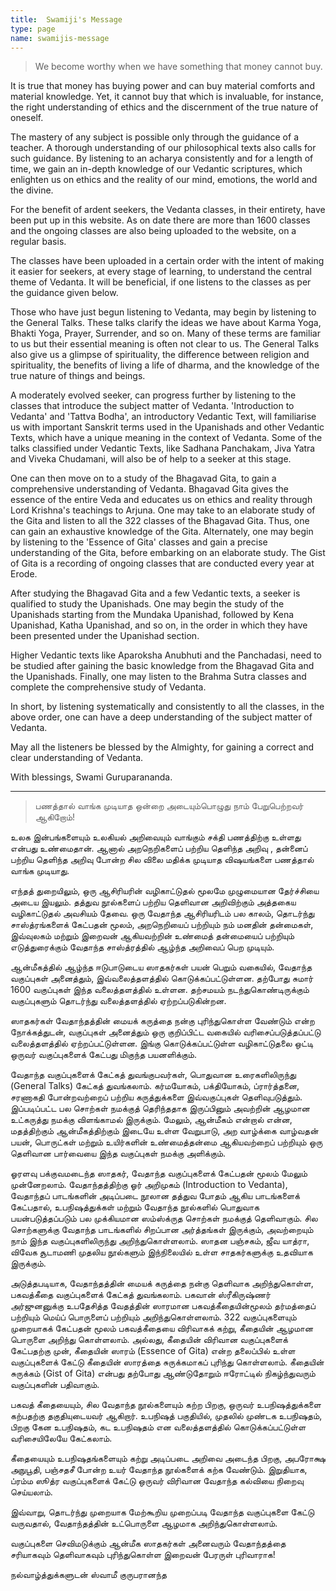 ```yaml
---
title:  Swamiji's Message
type: page
name: swamijis-message
---
```


> We become worthy when we have something that money cannot buy.

It is true that money has buying power and can buy material comforts and material knowledge. Yet, it cannot buy that which is invaluable, for instance, the right understanding of ethics and the discernment of the true nature of oneself.

The mastery of any subject is possible only through the guidance of a teacher. A thorough understanding of our philosophical texts also calls for such guidance. By listening to an acharya consistently and for a length of time, we gain an in-depth knowledge of our Vedantic scriptures, which enlighten us on ethics and the reality of our mind, emotions, the world and the divine.

For the benefit of ardent seekers, the Vedanta classes, in their entirety, have been put up in this website. As on date there are more than 1600 classes and the ongoing classes are also being uploaded to the website, on a regular basis.

The classes have been uploaded in a certain order with the intent of making it easier for seekers, at every stage of learning, to understand the central theme of Vedanta. It will be beneficial, if one listens to the classes as per the guidance given below.

Those who have just begun listening to Vedanta, may begin by listening to the General Talks. These talks clarify the ideas we have about Karma Yoga, Bhakti Yoga, Prayer, Surrender, and so on. Many of these terms are familiar to us but their essential meaning is often not clear to us. The General Talks also give us a glimpse of spirituality, the difference between religion and spirituality, the benefits of living a life of dharma, and the knowledge of the true nature of things and beings.

A moderately evolved seeker, can progress further by listening to the classes that introduce the subject matter of Vedanta. 'Introduction to Vedanta' and 'Tattva Bodha', an introductory Vedantic Text, will familiarise us with important Sanskrit terms used in the Upanishads and other Vedantic Texts, which have a unique meaning in the context of Vedanta. Some of the talks classified under Vedantic Texts, like Sadhana Panchakam, Jiva Yatra and Viveka Chudamani, will also be of help to a seeker at this stage.

One can then move on to a study of the Bhagavad Gita, to gain a comprehensive understanding of Vedanta. Bhagavad Gita gives the essence of the entire Veda and educates us on ethics and reality through Lord Krishna's teachings to Arjuna. One may take to an elaborate study of the Gita and listen to all the 322 classes of the Bhagavad Gita. Thus, one can gain an exhaustive knowledge of the Gita. Alternately, one may begin by listening to the 'Essence of Gita' classes and gain a precise understanding of the Gita, before embarking on an elaborate study. The Gist of Gita is a recording of ongoing classes that are conducted every year at Erode.

After studying the Bhagavad Gita and a few Vedantic texts, a seeker is qualified to study the Upanishads. One may begin the study of the Upanishads starting from the Mundaka Upanishad, followed by Kena Upanishad, Katha Upanishad, and so on, in the order in which they have been presented under the Upanishad section.

Higher Vedantic texts like Aparoksha Anubhuti and the Panchadasi, need to be studied after gaining the basic knowledge from the Bhagavad Gita and the Upanishads. Finally, one may listen to the Brahma Sutra classes and complete the comprehensive study of Vedanta.

In short, by listening systematically and consistently to all the classes, in the above order, one can have a deep understanding of the subject matter of Vedanta.

May all the listeners be blessed by the Almighty, for gaining a correct and clear understanding of Vedanta.

With blessings,
Swami Guruparananda.

* * * * * * * * * * * *

> பணத்தால் வாங்க முடியாத ஒன்றை அடையும்பொழுது நாம் பேறுபெற்றவர் ஆகிறோம்!

உலக இன்பங்களையும் உலகியல் அறிவையும் வாங்கும் சக்தி பணத்திற்கு உள்ளது என்பது உண்மைதான். ஆனால் அறநெறிகளைப் பற்றிய தெளிந்த அறிவு , தன்னைப் பற்றிய தெளிந்த அறிவு போன்ற சில விலை மதிக்க முடியாத விஷயங்களை பணத்தால் வாங்க முடியாது.

எந்தத் துறையிலும், ஒரு ஆசிரியரின் வழிகாட்டுதல் மூலமே முழுமையான தேர்ச்சியை அடைய இயலும். தத்துவ நூல்களைப் பற்றிய  தெளிவான  அறிவிற்கும் அத்தகைய வழிகாட்டுதல் அவசியம் தேவை.  ஒரு வேதாந்த ஆசிரியரிடம் பல காலம், தொடர்ந்து சாஸ்த்ரங்களைக் கேட்பதன்  மூலம், அறநெறியைப் பற்றியும்  நம் மனதின் தன்மைகள், இவ்வுலகம் மற்றும் இறைவன் ஆகியவற்றின் உண்மைத் தன்மையைப் பற்றியும் எடுத்துரைக்கும் வேதாந்த சாஸ்த்ரத்தில் ஆழ்ந்த அறிவைப் பெற முடியும்.

ஆன்மீகத்தில் ஆழ்ந்த ஈடுபாடுடைய ஸாதகர்கள் பயன் பெறும் வகையில், வேதாந்த வகுப்புகள் அனைத்தும், இவ்வலைத்தளத்தில் கொடுக்கப்பட்டுள்ளன. தற்போது சுமார் 1600 வகுப்புகள் இந்த வலைத்தளத்தில் உள்ளன. தற்சமயம் நடந்துகொண்டிருக்கும் வகுப்புகளும் தொடர்ந்து வலைத்தளத்தில் ஏற்றப்படுகின்றன.

ஸாதகர்கள் வேதாந்தத்தின் மையக் கருத்தை நன்கு புரிந்துகொள்ள வேண்டும் என்ற நோக்கத்துடன், வகுப்புகள் அனைத்தும் ஒரு குறிப்பிட்ட வகையில் வரிசைப்படுத்தப்பட்டு வலைத்தளத்தில் ஏற்றப்பட்டுள்ளன. இங்கு கொடுக்கப்பட்டுள்ள வழிகாட்டுதலை ஒட்டி ஒருவர் வகுப்புகளைக் கேட்பது மிகுந்த பயனளிக்கும்.

வேதாந்த வகுப்புகளைக் கேட்கத் துவங்குபவர்கள், பொதுவான உரைகளிலிருந்து (General Talks) கேட்கத் துவங்கலாம். கர்மயோகம், பக்தியோகம்,  ப்ரார்த்தனை, சரணாகதி போன்றவற்றைப் பற்றிய கருத்துக்களை  இவ்வகுப்புகள் தெளிவுபடுத்தும்.  இப்படிப்பட்ட பல சொற்கள் நமக்குத் தெரிந்ததாக இருப்பினும் அவற்றின் ஆழமான உட்கருத்து நமக்கு விளங்காமல் இருக்கும். மேலும், ஆன்மீகம் என்றால் என்ன, மதத்திற்கும் ஆன்மீகத்திற்கும் இடையே உள்ள வேறுபாடு, அற வாழ்க்கை வாழ்வதன் பயன், பொருட்கள் மற்றும் உயிர்களின் உண்மைத்தன்மை ஆகியவற்றைப் பற்றியும் ஒரு தெளிவான பார்வையை இந்த வகுப்புகள் நமக்கு அளிக்கும்.

ஓரளவு பக்குவமடைந்த ஸாதகர், வேதாந்த வகுப்புகளைக் கேட்பதன் மூலம் மேலும் முன்னேறலாம். வேதாந்தத்திற்கு ஓர் அறிமுகம் (Introduction to Vedanta), வேதாந்தப் பாடங்களின் அடிப்படை நூலான தத்துவ போதம் ஆகிய பாடங்களைக் கேட்பதால், உபநிஷத்துக்கள் மற்றும் வேதாந்த நூல்களில் பொதுவாக பயன்படுத்தப்படும் பல முக்கியமான ஸம்ஸ்க்ருத சொற்கள் நமக்குத்  தெளிவாகும். சில சொற்களுக்கு வேதாந்த பாடங்களில் சிறப்பான அர்த்தங்கள் இருக்கும், அவற்றையும் நாம் இந்த வகுப்புகளிலிருந்து அறிந்துகொள்ளலாம்.  ஸாதன பஞ்சகம், ஜீவ யாத்ரா, விவேக சூடாமணி முதலிய நூல்களும் இந்நிலையில் உள்ள  சாதகர்களுக்கு உதவியாக இருக்கும்.

அடுத்தபடியாக, வேதாந்தத்தின் மையக் கருத்தை நன்கு தெளிவாக அறிந்துகொள்ள, பகவத்கீதை வகுப்புகளைக் கேட்கத் துவங்கலாம். பகவான் ஸ்ரீகிருஷ்ணர் அர்ஜுனனுக்கு உபதேசித்த வேதத்தின் ஸாரமான பகவத்கீதையின்மூலம் தர்மத்தைப் பற்றியும் மெய்ப் பொருளைப் பற்றியும் அறிந்துகொள்ளலாம். 322  வகுப்புகளையும் முறையாகக் கேட்பதன் மூலம் பகவத்கீதையை விரிவாகக் கற்று, கீதையின் ஆழமான பொருளை அறிந்து கொள்ளலாம்.  அல்லது, கீதையின் விரிவான வகுப்புகளைக் கேட்பதற்கு முன், கீதையின் ஸாரம்  (Essence of Gita) என்ற தலைப்பில் உள்ள வகுப்புகளைக் கேட்டு கீதையின் ஸாரத்தை சுருக்கமாகப் புரிந்து கொள்ளலாம். கீதையின் சுருக்கம் (Gist of Gita) என்பது தற்போது ஆண்டுதோறும் ஈரோட்டில் நிகழ்ந்துவரும் வகுப்புகளின்  பதிவாகும்.

பகவத் கீதையையும், சில வேதாந்த நூல்களையும்  கற்ற பிறகு, ஒருவர் உபநிஷத்துக்களை கற்பதற்கு தகுதியுடையவர் ஆகிறார். உபநிஷத் பகுதியில், முதலில் முண்டக உபநிஷதம், பிறகு கேன உபநிஷதம், கட உபநிஷதம் என வலைத்தளத்தில் கொடுக்கப்பட்டுள்ள வரிசையிலேயே கேட்கலாம்.

கீதையையும் உபநிஷதங்களையும் கற்று அடிப்படை அறிவை அடைந்த பிறகு, அபரோக்ஷ அநுபூதி, பஞ்சதசீ போன்ற உயர் வேதாந்த நூல்களைக் கற்க வேண்டும். இறுதியாக, ப்ரம்ம ஸூத்ர வகுப்புகளைக் கேட்டு ஒருவர் விரிவான வேதாந்த கல்வியை நிறைவு செய்யலாம்.

இவ்வாறு, தொடர்ந்து முறையாக மேற்கூறிய முறைப்படி வேதாந்த வகுப்புகளை கேட்டு வருவதால், வேதாந்தத்தின் உட்பொருளை ஆழமாக அறிந்துகொள்ளலாம்.

வகுப்புகளை செவிமடுக்கும் ஆன்மீக ஸாதகர்கள் அனைவரும் வேதாந்தத்தை சரியாகவும் தெளிவாகவும் புரிந்துகொள்ள இறைவன் பேரருள் புரிவாராக!

நல்வாழ்த்துக்களுடன்
ஸ்வாமீ  குருபரானந்த